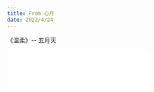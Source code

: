 ```yaml
---
title: From 心月
date: 2022/4/24
---
```


《温柔》-- 五月天

<iframe frameborder="no" border="0" marginwidth="0" marginheight="0" width=330 height=86 src="//music.163.com/outchain/player?type=2&id=386538&auto=1&height=66"></iframe>
